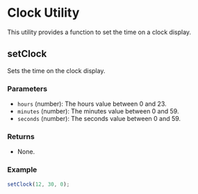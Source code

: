 # Clock Utility

This utility provides a function to set the time on a clock display.

## setClock

Sets the time on the clock display.

### Parameters

- `hours` (number): The hours value between 0 and 23.
- `minutes` (number): The minutes value between 0 and 59.
- `seconds` (number): The seconds value between 0 and 59.

### Returns

- None.

### Example

```javascript
setClock(12, 30, 0);
